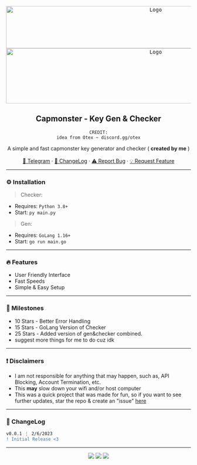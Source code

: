 <div align="center">
  <kbd>
  <a href="https://github.com/imvast/Capmonster-Checker">
    <img src="https://cdn.upload.systems/uploads/iN2uGtg4.png" alt="Logo" width="800" height="115">
    <img src="https://cdn.upload.systems/uploads/140Hsr0H.png" alt="Logo" width="800" height="150">
  </a>
  </kbd>
  
  <h2 align="center">Capmonster - Key Gen & Checker</h2>

    CREDIT:
    idea from Otex ~ discord.gg/otex
  <p align="center">
    A simple and fast capmonster key generator and checker ( <b>created by me</b> )
    <br />
    <br />
    <a href="https://skiddos.t.me">🌌 Telegram</a>
    ·
    <a href="https://github.com/imvast/Capmonster-Checker#-changelog">📜 ChangeLog</a>
    ·
    <a href="https://github.com/imvast/Capmonster-Checker/issues">⚠️ Report Bug</a>
    ·
    <a href="https://github.com/imvast/Capmonster-Checker/issues">💡 Request Feature</a>
  </p>
</div>

---------------------------------------

### ⚙️ Installation
> Checker:
* Requires: `Python 3.8+`
* Start: `py main.py`
> Gen:
* Requires: `GoLang 1.16+`
* Start: `go run main.go`

---------------------------------------

### 🔥 Features
* User Friendly Interface
* Fast Speeds
* Simple & Easy Setup

---------------------------------------

### 🚀 Milestones
* 10 Stars - Better Error Handling
* 15 Stars - GoLang Version of Checker
* 25 Stars - Added version of gen&checker combined.
* suggest more things for me to do cuz idk

---------------------------------------

### ❗ Disclaimers
- I am not responsible for anything that may happen, such as, API Blocking, Account Termination, etc.
- This **may** slow down your wifi and/or host computer
- This was a quick project that was made for fun, so if you want to see further updates, star the repo & create an "issue" [here](https://github.com/imvast/Capmonster-Checker/issues/new/choose)

---------------------------------------

### 📜 ChangeLog

```diff
v0.0.1 ⋮ 2/6/2023
! Initial Release <3
```

---------------------------------------

<p align="center">
  <img src="https://img.shields.io/github/license/imvast/Capmonster-Checker.svg?style=for-the-badge&labelColor=black&color=f429ff&logo=IOTA"/>
  <img src="https://img.shields.io/github/stars/imvast/Capmonster-Checker.svg?style=for-the-badge&labelColor=black&color=f429ff&logo=IOTA"/>
  <img src="https://img.shields.io/github/languages/top/imvast/Capmonster-Checker.svg?style=for-the-badge&labelColor=black&color=f429ff&logo=python"/>
</p>